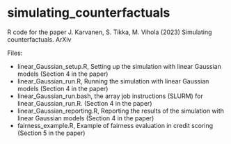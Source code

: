 # simulating_counterfactuals

R code for the paper J. Karvanen, S. Tikka, M. Vihola (2023) Simulating counterfactuals. ArXiv

Files:
- linear_Gaussian_setup.R, Setting up the simulation with linear Gaussian models (Section 4 in the paper)
- linear_Gaussian_run.R, Running the simulation with linear Gaussian models (Section 4 in the paper)
- linear_Gaussian_run.bash, the array job instructions (SLURM) for linear_Gaussian_run.R. (Section 4 in the paper)
- linear_Gaussian_reporting.R, Reporting the results of the simulation with linear Gaussian models (Section 4 in the paper)
- fairness_example.R, Example of fairness evaluation in credit scoring (Section 5 in the paper)
